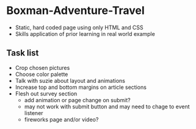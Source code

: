 # Boxman-Adventure-Travel
* Static, hard coded page using only HTML and CSS
* Skills application of prior learning in real world example

## Task list
* Crop chosen pictures
* Choose color palette
* Talk with suzie about layout and animations
* Increase top and bottom margins on article sections
* Flesh out survey section
    * add animation or page change on submit? 
    * may not work with submit button and may need to chage to event listener
    * fireworks page and/or video?
